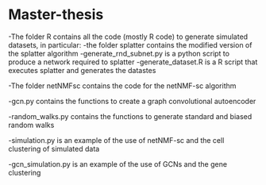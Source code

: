 # Master-thesis

-The folder R contains all the code (mostly R code) to generate simulated datasets, in particular:
	-the folder splatter contains the modified version of the splatter algorithm
	-generate_rnd_subnet.py is a python script to produce a network required to splatter
	-generate_dataset.R is a R script that executes splatter and generates the datastes
	
-The folder netNMFsc contains the code for the netNMF-sc algorithm

-gcn.py contains the functions to create a graph convolutional autoencoder

-random_walks.py contains the functions to generate standard and biased random walks

-simulation.py is an example of the use of netNMF-sc and the cell clustering of simulated data

-gcn_simulation.py is an example of the use of GCNs and the gene clustering
